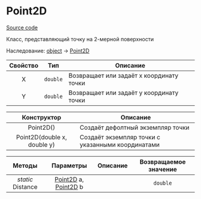 # Point2D

[Source code](../../Src/Sbazuo.Geometry/Point2D.cs)

Класс, представляющий точку на 2-мерной поверхности

Наследование: [object](https://docs.microsoft.com/ru-ru/dotnet/api/system.object) -> [Point2D](#Point2D)

| Свойство | Тип | Описание |
| :------: | :---: | ------ |
| X | ``double`` | Возвращает или задаёт x координату точки |
| Y | ``double`` | Возвращает или задаёт y координату точки |

| Конструктор | Описание |
| :---: | ----- |
| Point2D() | Создаёт дефолтный экземпляр точки |
| Point2D(double x, double y) | Создаёт экземпляр точки с указанными координатами |

| Методы | Параметры | Описание | Возвращаемое значение |
| :----: | :-------: | -------- | :-------------------: |
| *static* Distance | [Point2D](#Point2D) a, [Point2D](#Point2D) b | | ``double`` |